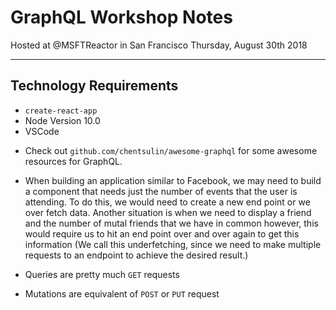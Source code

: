 # GraphQL Workshop Notes

Hosted at @MSFTReactor in San Francisco
Thursday, August 30th 2018

---

## Technology Requirements

- `create-react-app`
- Node Version 10.0
- VSCode

* Check out `github.com/chentsulin/awesome-graphql` for some awesome resources for GraphQL.

- When building an application similar to Facebook, we may need to build a component that needs just the number of events that the user is attending. To do this, we would need to create a new end point or we over fetch data. Another situation is when we need to display a friend and the number of mutal friends that we have in common however, this would require us to hit an end point over and over again to get this information (We call this underfetching, since we need to make multiple requests to an endpoint to achieve the desired result.)

- Queries are pretty much `GET` requests
- Mutations are equivalent of `POST` or `PUT` request
